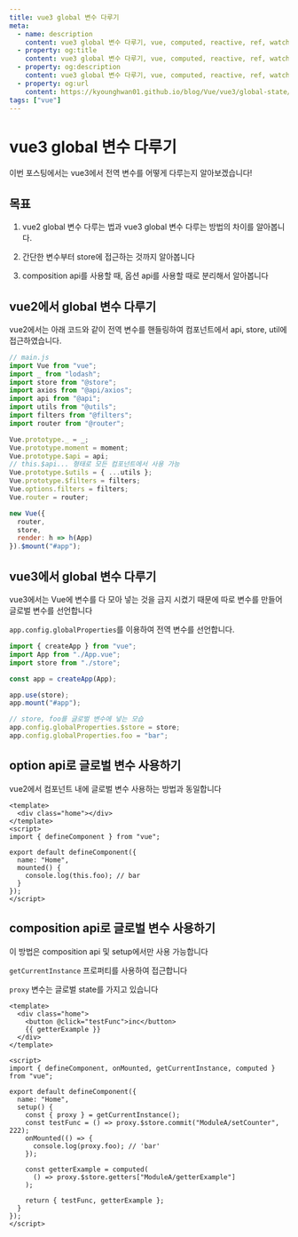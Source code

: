 ```yaml
---
title: vue3 global 변수 다루기
meta:
  - name: description
    content: vue3 global 변수 다루기, vue, computed, reactive, ref, watch, watchEffect, props, vuex, composable
  - property: og:title
    content: vue3 global 변수 다루기, vue, computed, reactive, ref, watch, watchEffect, props, vuex, composable
  - property: og:description
    content: vue3 global 변수 다루기, vue, computed, reactive, ref, watch, watchEffect, props, vuex, composable
  - property: og:url
    content: https://kyounghwan01.github.io/blog/Vue/vue3/global-state/
tags: ["vue"]
---
```


# vue3 global 변수 다루기

이번 포스팅에서는 vue3에서 전역 변수를 어떻게 다루는지 알아보겠습니다!

## 목표

1. vue2 global 변수 다루는 법과 vue3 global 변수 다루는 방법의 차이를 알아봅니다.

2. 간단한 변수부터 store에 접근하는 것까지 알아봅니다

3. composition api를 사용할 때, 옵션 api를 사용할 때로 분리해서 알아봅니다

## vue2에서 global 변수 다루기

vue2에서는 아래 코드와 같이 전역 변수를 핸들링하여 컴포넌트에서 api, store, util에 접근하였습니다.

```js {11-16}
// main.js
import Vue from "vue";
import _ from "lodash";
import store from "@store";
import axios from "@api/axios";
import api from "@api";
import utils from "@utils";
import filters from "@filters";
import router from "@router";

Vue.prototype._ = _;
Vue.prototype.moment = moment;
Vue.prototype.$api = api;
// this.$api... 형태로 모든 컴포넌트에서 사용 가능
Vue.prototype.$utils = { ...utils };
Vue.prototype.$filters = filters;
Vue.options.filters = filters;
Vue.router = router;

new Vue({
  router,
  store,
  render: h => h(App)
}).$mount("#app");
```

## vue3에서 global 변수 다루기

vue3에서는 Vue에 변수를 다 모아 넣는 것을 금지 시켰기 때문에 따로 변수를 만들어 글로벌 변수를 선언합니다

`app.config.globalProperties`를 이용하여 전역 변수를 선언합니다.

```js {11,12}
import { createApp } from "vue";
import App from "./App.vue";
import store from "./store";

const app = createApp(App);

app.use(store);
app.mount("#app");

// store, foo를 글로벌 변수에 넣는 모습
app.config.globalProperties.$store = store;
app.config.globalProperties.foo = "bar";
```

## option api로 글로벌 변수 사용하기

vue2에서 컴포넌트 내에 글로벌 변수 사용하는 방법과 동일합니다

```vue {10}
<template>
  <div class="home"></div>
</template>
<script>
import { defineComponent } from "vue";

export default defineComponent({
  name: "Home",
  mounted() {
    console.log(this.foo); // bar
  }
});
</script>
```

## composition api로 글로벌 변수 사용하기

이 방법은 composition api 및 setup에서만 사용 가능합니다

`getCurrentInstance` 프로퍼티를 사용하여 접근합니다

`proxy` 변수는 글로벌 state를 가지고 있습니다

```vue {14}
<template>
  <div class="home">
    <button @click="testFunc">inc</button>
    {{ getterExample }}
  </div>
</template>

<script>
import { defineComponent, onMounted, getCurrentInstance, computed } from "vue";

export default defineComponent({
  name: "Home",
  setup() {
    const { proxy } = getCurrentInstance();
    const testFunc = () => proxy.$store.commit("ModuleA/setCounter", 222);
    onMounted(() => {
      console.log(proxy.foo); // 'bar'
    });

    const getterExample = computed(
      () => proxy.$store.getters["ModuleA/getterExample"]
    );

    return { testFunc, getterExample };
  }
});
</script>
```

<TagLinks />

<Comment />
